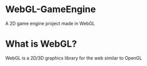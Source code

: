 # WebGL-GameEngine
A 2D game engine project made in WebGL 

<h1>What is WebGL?</h1>
WebGL is a 2D/3D graphics library for the web similar to OpenGL

